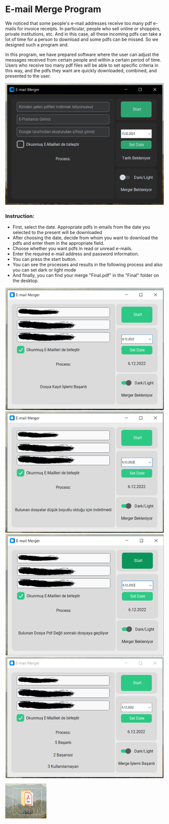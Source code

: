 # E-mail Merge Program

We noticed that some people's e-mail addresses receive too many pdf e-mails for invoice receipts. In particular, people who sell online or shoppers, private institutions, etc. And in this case, all these incoming pdfs can take a lot of time for a person to download and some pdfs can be missed. So we designed such a program and.

In this program, we have prepared software where the user can adjust the messages received from certain people and within a certain period of time. Users who receive too many pdf files will be able to set specific criteria in this way, and the pdfs they want are quickly downloaded, combined, and presented to the user.

![E-mail Merge Dark mode](https://github.com/muhammedeminsoylemez/E-mail-Merge-Program/blob/089c294b37620bff3d67a18c7c3989ef5ac89cf6/Photograph%20of%20Program/E-mail%20Merge%20Dark%20mode.png)

### Instruction:
- First, select the date. Appropriate pdfs in emails from the date you selected to the present will be downloaded
- After choosing the date, decide from whom you want to download the pdfs and enter them in the appropriate field.
- Choose whether you want pdfs in read or unread e-mails.
- Enter the required e-mail address and password information.
- You can press the start button.
- You can see the processes and results in the following process and also you can set dark or light mode
- And finally, you can find your merge "Final.pdf" in the "Final" folder on the desktop.

![E-mail Merge 1](https://github.com/muhammedeminsoylemez/E-mail-Merge-Program/blob/a2d6b5146705b21d99f7dfdff6bb62c751e8f2a4/Photograph%20of%20Program/E-mail%20Merge%201.png)
![E-mail Merge 2](https://github.com/muhammedeminsoylemez/E-mail-Merge-Program/blob/a2d6b5146705b21d99f7dfdff6bb62c751e8f2a4/Photograph%20of%20Program/E-mail%20Merge%202.png)
![E-mail Merge 3](https://github.com/muhammedeminsoylemez/E-mail-Merge-Program/blob/a2d6b5146705b21d99f7dfdff6bb62c751e8f2a4/Photograph%20of%20Program/E-mail%20Merge%203.png)
![E-mail Merge 4](https://github.com/muhammedeminsoylemez/E-mail-Merge-Program/blob/a2d6b5146705b21d99f7dfdff6bb62c751e8f2a4/Photograph%20of%20Program/E-mail%20Merge%204.png)

![E-mail Merge 5](https://github.com/muhammedeminsoylemez/E-mail-Merge-Program/blob/a2d6b5146705b21d99f7dfdff6bb62c751e8f2a4/Photograph%20of%20Program/E-mail%20Merge%205.png)


